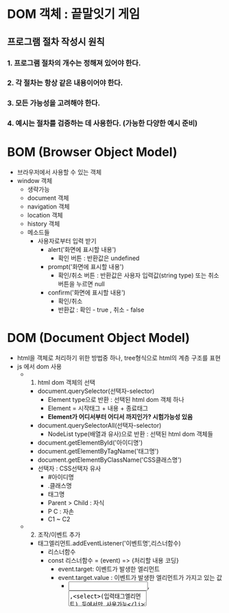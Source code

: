 # DOM 객체 : 끝말잇기 게임
## 프로그램 절차 작성시 원칙
### 1. 프로그램 절차의 개수는 정해져 있어야 한다.
### 2. 각 절차는 항상 같은 내용이어야 한다.
### 3. 모든 가능성을 고려해야 한다.
### 4. 예시는 절차를 검증하는 데 사용한다. (가능한 다양한 예시 준비)

# BOM (Browser Object Model)
- 브라우저에서 사용할 수 있는 객체
- window 객체
  - 생략가능
  - document 객체
  - navigation 객체
  - location 객체
  - history 객체
  - 메소드들
    - 사용자로부터 입력 받기
      * alert('화면에 표시할 내용')
        * 확인 버튼 : 반환값은 undefined
      * prompt('화면에 표시할 내용')
        * 확인/취소 버튼 : 반환값은 사용자 입력값(string type) 또는 취소 버튼을 누르면 null
      * confirm('화면에 표시할 내용')
        * 확인/취소
        * 반환값 : 확인 - true , 취소 - false

# DOM (Document Object Model)
- html을 객체로 처리하기 위한 방법중 하나, tree형식으로 html의 계층 구조를 표현
- js 에서 dom 사용
  - 1. html dom 객체의 선택
    - document.querySelector(선택자-selector)
      - Element type으로 반환 : 선택된 html dom 객체 하나
      - Element = 시작태그 + 내용 + 종료태그
      - **Element가 어디서부터 어디서 까지인가? 시험가능성 있음**
    - document.querySelectorAll(선택자-selector)
      - NodeList type(배열과 유사)으로 반환 : 선택된 html dom 객체들
    - document.getElementById('아이디명')
    - document.getElementByTagName('태그명')
    - document.getElementByClassName('CSS클래스명')
    - 선택자 : CSS선택자 유사
      - #아이디명
      - .클래스명
      - 태그명
      - Parent > Child : 자식
      - P C : 자손
      - C1 ~ C2
  - 2. 조작/이벤트 추가
    - 태그엘리먼트.addEventListener('이벤트명',리스너함수)
      - 리스너함수
      - const 리스너함수 = (event) => {처리할 내용 코딩}
        - event.target: 이벤트가 발생한 엘리먼트
        - event.target.value : 이벤트가 발생한 엘리먼트가 가지고 있는 값
          - <input>,<textarea>,<select>(입력태그엘리먼트) 등에서만 사용가능
        - <input>,<textarea>,<select> 외의 태그들에서 값은?
          - 태그엘리먼트.textContent
          - 태그엘리먼트.innerText
          - 태그엘리먼트.innerHTML
      - const 리스너함수 = event => {처리할 내용 코딩}
  - 3. 반영
    - 태그엘리먼트.appendChild(추가할태그엘리먼트)
  - 입력태그엘리먼트.focus();
    - 해당하는 입력창에 포커스를 부여
    - 반대로 입력태그엘리먼트.blur() : 포커스 해제

* html 입력: Emmet기능 익히기
  * https://www.hanl.tech/blog/emmet-%EB%8B%A8%EC%B6%95%ED%82%A4-%EB%B0%8F-%ED%8A%B8%EB%A6%AD-9%EA%B0%80%EC%A7%80/

* wep application의 소스구성
  - html
    - 화면에 나타날 요소(element)
  - css
    - 요소의 디자인
  - js
    - 요소들의 움직임(프로그램의 작동)